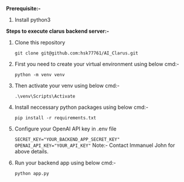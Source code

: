 **Prerequisite:-**

1. Install python3

**Steps to execute clarus backend server:-**

1. Clone this repository

    `git clone git@github.com:hsk77761/AI_Clarus.git`

2. First you need to create your virtual environment using below cmd:-

    `python -m venv venv`

3. Then activate your venv using below cmd:-

    `.\venv\Scripts\Activate`

4. Install neccessary python packages using below cmd:-

    `pip install -r requirements.txt`

5. Configure your OpenAI API key in .env file

    `SECRET_KEY="YOUR_BACKEND_APP_SECRET_KEY"` 
    `OPENAI_API_KEY="YOUR_API_KEY"`
    Note:- Contact Immanuel John for above details.

6. Run your backend app using below cmd:-

    `python app.py`